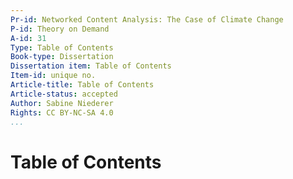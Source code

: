 ```yaml
---
Pr-id: Networked Content Analysis: The Case of Climate Change
P-id: Theory on Demand
A-id: 31
Type: Table of Contents
Book-type: Dissertation
Dissertation item: Table of Contents
Item-id: unique no.
Article-title: Table of Contents
Article-status: accepted
Author: Sabine Niederer
Rights: CC BY-NC-SA 4.0
...
```




# Table of Contents
